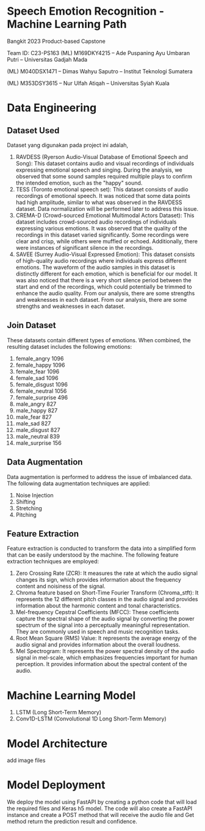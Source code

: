 # Speech Emotion Recognition - Machine Learning Path
Bangkit 2023 Product-based Capstone

Team ID: C23-PS163
(ML) M169DKY4215 – Ade Puspaning Ayu Umbaran Putri – Universitas Gadjah Mada

(ML) M040DSX1471 – Dimas Wahyu Saputro – Institut Teknologi Sumatera

(ML) M353DSY3615 – Nur Ulfah Atiqah – Universitas Syiah Kuala

# Data Engineering
## Dataset Used
Dataset yang digunakan pada project ini adalah,
1. RAVDESS (Ryerson Audio-Visual Database of Emotional Speech and Song): This dataset contains audio and visual recordings of individuals expressing emotional speech and singing. During the analysis, we observed that some sound samples required multiple plays to confirm the intended emotion, such as the "happy" sound.
2. TESS (Toronto emotional speech set): This dataset consists of audio recordings of emotional speech. It was noticed that some data points had high amplitude, similar to what was observed in the RAVDESS dataset. Data normalization will be performed later to address this issue.
3. CREMA-D (Crowd-sourced Emotional Multimodal Actors Dataset): This dataset includes crowd-sourced audio recordings of individuals expressing various emotions. It was observed that the quality of the recordings in this dataset varied significantly. Some recordings were clear and crisp, while others were muffled or echoed. Additionally, there were instances of significant silence in the recordings.
4. SAVEE (Surrey Audio-Visual Expressed Emotion): This dataset consists of high-quality audio recordings where individuals express different emotions. The waveform of the audio samples in this dataset is distinctly different for each emotion, which is beneficial for our model. It was also noticed that there is a very short silence period between the start and end of the recordings, which could potentially be trimmed to enhance the audio quality.
From our analysis, there are some strengths and weaknesses in each dataset. From our analysis, there are some strengths and weaknesses in each dataset. 

## Join Dataset
These datasets contain different types of emotions. When combined, the resulting dataset includes the following emotions:
1. female_angry       1096
2. female_happy       1096
3. female_fear        1096
4. female_sad         1096
5. female_disgust     1096
6. female_neutral     1056
7. female_surprise     496
8. male_angry          827
9. male_happy          827
10. male_fear           827
11. male_sad            827
12. male_disgust        827
13. male_neutral        839
14. male_surprise       156

## Data Augmentation
Data augmentation is performed to address the issue of imbalanced data. The following data augmentation techniques are applied:
1. Noise Injection
2. Shifting
3. Stretching
4. Pitching

## Feature Extraction
Feature extraction is conducted to transform the data into a simplified form that can be easily understood by the machine. The following feature extraction techniques are employed:
1. Zero Crossing Rate (ZCR): It measures the rate at which the audio signal changes its sign, which provides information about the frequency content and noisiness of the signal.
2. Chroma feature based on Short-Time Fourier Transform (Chroma_stft): It represents the 12 different pitch classes in the audio signal and provides information about the harmonic content and tonal characteristics.
3. Mel-frequency Cepstral Coefficients (MFCC): These coefficients capture the spectral shape of the audio signal by converting the power spectrum of the signal into a perceptually meaningful representation. They are commonly used in speech and music recognition tasks.
4. Root Mean Square (RMS) Value: It represents the average energy of the audio signal and provides information about the overall loudness.
5. Mel Spectrogram: It represents the power spectral density of the audio signal in mel-scale, which emphasizes frequencies important for human perception. It provides information about the spectral content of the audio.

# Machine Learning Model
1. LSTM (Long Short-Term Memory)
2. Conv1D-LSTM (Convolutional 1D Long Short-Term Memory)

# Model Architecture
add image files

# Model Deployment
We deploy the model using FastAPI by creating a python code that will load the required files and Keras h5 model. The code will also create a FastAPI instance and create a POST method that will receive the audio file and Get method return the prediction result and confidence.
